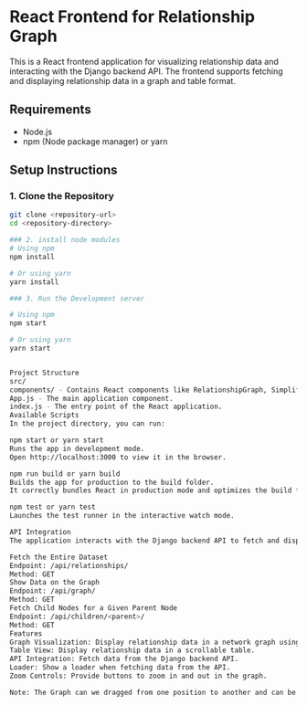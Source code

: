 # React Frontend for Relationship Graph

This is a React frontend application for visualizing relationship data and interacting with the Django backend API. The frontend supports fetching and displaying relationship data in a graph and table format.

## Requirements

- Node.js
- npm (Node package manager) or yarn

## Setup Instructions

### 1. Clone the Repository

```bash
git clone <repository-url>
cd <repository-directory>

### 2. install node modules
# Using npm
npm install

# Or using yarn
yarn install

### 3. Run the Development server

# Using npm
npm start

# Or using yarn
yarn start


Project Structure
src/
components/ - Contains React components like RelationshipGraph, SimplifiedGraph, DataTable, etc.
App.js - The main application component.
index.js - The entry point of the React application.
Available Scripts
In the project directory, you can run:

npm start or yarn start
Runs the app in development mode.
Open http://localhost:3000 to view it in the browser.

npm run build or yarn build
Builds the app for production to the build folder.
It correctly bundles React in production mode and optimizes the build for the best performance.

npm test or yarn test
Launches the test runner in the interactive watch mode.

API Integration
The application interacts with the Django backend API to fetch and display relationship data. The base URL for the API is configured in the .env file.

Fetch the Entire Dataset
Endpoint: /api/relationships/
Method: GET
Show Data on the Graph
Endpoint: /api/graph/
Method: GET
Fetch Child Nodes for a Given Parent Node
Endpoint: /api/children/<parent>/
Method: GET
Features
Graph Visualization: Display relationship data in a network graph using Cytoscape.
Table View: Display relationship data in a scrollable table.
API Integration: Fetch data from the Django backend API.
Loader: Show a loader when fetching data from the API.
Zoom Controls: Provide buttons to zoom in and out in the graph.

Note: The Graph can we dragged from one position to another and can be zoom in and zoom out.
